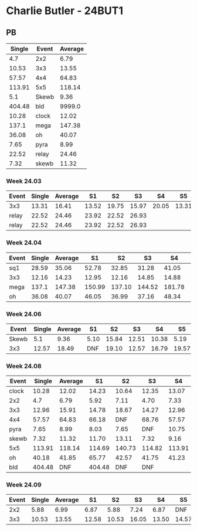 # Charlie Butler - 24BUT1

## PB
|Single|Event|Average|
|----|----|----|
|4.7|2x2|6.79|
|10.53|3x3|13.55|
|57.57|4x4|64.83|
|113.91|5x5|118.14|
|5.1|Skewb|9.36|
|404.48|bld|9999.0|
|10.28|clock|12.02|
|137.1|mega|147.38|
|36.08|oh|40.07|
|7.65|pyra|8.99|
|22.52|relay|24.46|
|7.32|skewb|11.32|
### Week 24.03
|Event|Single|Average|S1|S2|S3|S4|S5|
|-----|-------|------|--|--|--|--|--|
|3x3|13.31|16.41|13.52|19.75|15.97|20.05|13.31|
|relay|22.52|24.46|23.92|22.52|26.93| | |
|relay|22.52|24.46|23.92|22.52|26.93| | |
### Week 24.04
|Event|Single|Average|S1|S2|S3|S4|S5|
|-----|-------|------|--|--|--|--|--|
|sq1|28.59|35.06|52.78|32.85|31.28|41.05|28.59|
|3x3|12.16|14.23|12.95|12.16|14.85|14.88|16.74|
|mega|137.1|147.38|150.99|137.10|144.52|181.78|146.62|
|oh|36.08|40.07|46.05|36.99|37.16|48.34|36.08|
### Week 24.06
|Event|Single|Average|S1|S2|S3|S4|S5|
|-----|-------|------|--|--|--|--|--|
|Skewb|5.1|9.36|5.10|15.84|12.51|10.38|5.19|
|3x3|12.57|18.49|DNF|19.10|12.57|16.79|19.57|
### Week 24.08
|Event|Single|Average|S1|S2|S3|S4|S5|
|-----|-------|------|--|--|--|--|--|
|clock|10.28|12.02|14.23|10.64|12.35|13.07|10.28|
|2x2|4.7|6.79|5.92|7.11|4.70|7.33|9.22|
|3x3|12.96|15.91|14.78|18.67|14.27|12.96|18.76|
|4x4|57.57|64.83|66.18|DNF|68.76|57.57|59.54|
|pyra|7.65|8.99|8.03|7.65|DNF|10.75|8.18|
|skewb|7.32|11.32|11.70|13.11|7.32|9.16|14.22|
|5x5|113.91|118.14|114.69|140.73|114.82|113.91|124.92|
|oh|40.18|41.85|65.77|42.57|41.75|41.23|40.18|
|bld|404.48|DNF|404.48|DNF|DNF| | |
### Week 24.09
|Event|Single|Average|S1|S2|S3|S4|S5|
|-----|-------|------|--|--|--|--|--|
|2x2|5.88|6.99|6.87|5.88|7.24|6.87|DNF|
|3x3|10.53|13.55|12.58|10.53|16.05|13.50|14.57|
